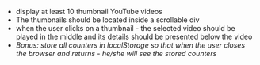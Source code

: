 <ul>
<li>display at least 10 thumbnail YouTube videos</li>
<li>The thumbnails should be located inside a scrollable div</li>
<li>when the user clicks on a thumbnail - the selected video should be played in the middle and its details should be presented below the video</li>
<li><i>Bonus: store all counters in localStorage so that when the user closes the browser and returns - he/she will see the stored counters</i></li>
</ul>